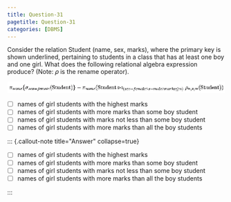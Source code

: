 ```yaml
---
title: Question-31
pagetitle: Question-31
categories: [DBMS]
---
```


Consider the relation Student (name, sex, marks), where the primary key is shown underlined, pertaining to students in a class that has at least one boy and one girl. What does the following relational algebra expression produce? (Note: 𝜌 is the rename operator).

![](./q31.png)

- [ ] names of girl students with the highest marks  
- [ ] names of girl students with more marks than some boy student  
- [ ] names of girl students with marks not less than some boy student  
- [ ] names of girl students with more marks than all the boy students

::: {.callout-note title="Answer" collapse=true}

<!-- Answer here -->
- [ ] names of girl students with the highest marks  
- [ ] names of girl students with more marks than some boy student  
- [ ] names of girl students with marks not less than some boy student  
- [ ] names of girl students with more marks than all the boy students

:::

